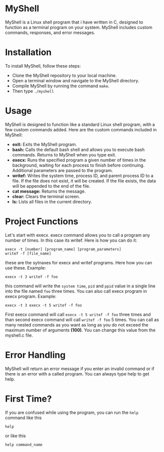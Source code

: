 # MyShell
MyShell is a Linux shell program that i have written in C, designed to function as a terminal program on your system. MyShell includes custom commands, responses, and error messages.

# Installation
To install MyShell, follow these steps:

+ Clone the MyShell repository to your local machine.
+ Open a terminal window and navigate to the MyShell directory.
+ Compile MyShell by running the command `make`.
+ Then type `./myshell`

# Usage
MyShell is designed to function like a standard Linux shell program, with a few custom commands added. Here are the custom commands included in MyShell:

+ **exit:** Exits the MyShell program.
+ **bash:** Calls the default bash shell and allows you to execute bash commands. Returns to MyShell when you type exit.
+ **execx:** Runs the specified program a given number of times in the background, waiting for each process to finish before continuing. Additional parameters are passed to the program.
+ **writef:** Writes the system time, process ID, and parent process ID to a file. If the file does not exist, it will be created. If the file exists, the data will be appended to the end of the file.
+ **cat message:** Returns the message.
+ **clear:** Clears the terminal screen.
+ **ls:** Lists all files in the current directory.

# Project Functions
Let's start with execx. execx command allows you to call a program any number of times. In this case its writef. Here is how you can do it:
```
execx -t [number] [program_name] [program_parameters]
writef -f [file_name]
```
these are the sytnaxes for execx and writef programs. Here how you can use these. Example:
```
execx -t 3 writef -f foo
```
this command will write the `system time`, `pid` and `ppid` value in a single line into the file named `foo` three times. You can also call execx program in execx program. Example:
```
execx -t 3 execx -t 5 writef -f foo
```
First execx command will call `execx -t 5 writef -f foo` three times and than second execx command will call `writef -f foo` 5 times. You can call as many nested commands as you want as long as you do not exceed the maximum number of arguments **(100)**. You can change this value from the myshell.c file.

# Error Handling
MyShell will return an error message if you enter an invalid command or if there is an error with a called program. You can always type help to get help.

# First Time?
If you are confused while using the program, you can run the `help` command like this
```
help
```
or like this
```
help command_name
```
